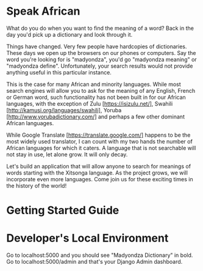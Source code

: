 # Speak African

What do you do when you want to find the meaning of a word? Back in the day you'd pick up a dictionary and look through 
it.

Things have changed. Very few people have hardcopies of dictionaries. These days we open up the browsers on our phones 
or computers. Say the word you're looking for is "madyondza", you'd go "madyondza meaning" or "madyondza define". 
Unfortunately, your search results would not provide anything useful in this particular instance.

This is the case for many African and minority languages. While most search engines will allow you to ask for the 
meaning of any English, French or German word, such functionality has not been built in for our African languages, with 
the exception of Zulu [https://isizulu.net/], Swahili [http://kamusi.org/languages/swahili], Yoruba 
[http://www.yorubadictionary.com/] and perhaps a few other dominant African languages.

While Google Translate [https://translate.google.com/] happens to be the most widely used translator, I can count with 
my two hands the number of African languages for which it caters. A language that is not searchable will not stay in use, 
let alone grow. It will only decay.

Let's build an application that will allow anyone to search for meanings of words starting with the Xitsonga language. 
As the project grows, we will incorporate even more languages. Come join us for these exciting times in the history of 
the world!

# Getting Started Guide

# Developer's Local Environment

<script src="https://gist.github.com/kurhula/1121bcad8516bc19d46d.js"></script>

Go to localhost:5000 and you should see "Madyondza Dictionary" in bold.
Go to localhost:5000/admin and that's your Django Admin dashboard.